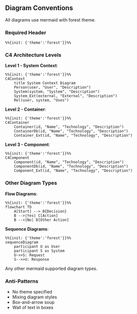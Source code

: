 ## Diagram Conventions

All diagrams use mermaid with forest theme.

### Required Header
```mermaid
%%{init: {'theme':'forest'}}%%
```

### C4 Architecture Levels

**Level 1 - System Context**:
```mermaid
%%{init: {'theme':'forest'}}%%
C4Context
    title System Context Diagram
    Person(user, "User", "Description")
    System(system, "System", "Description")
    System_Ext(external, "External", "Description")
    Rel(user, system, "Uses")
```

**Level 2 - Container**:
```mermaid
%%{init: {'theme':'forest'}}%%
C4Container
    Container(id, "Name", "Technology", "Description")
    ContainerDb(id, "Name", "Technology", "Description")
    Container_Ext(id, "Name", "Technology", "Description")
```

**Level 3 - Component**:
```mermaid
%%{init: {'theme':'forest'}}%%
C4Component
    Component(id, "Name", "Technology", "Description")
    ComponentDb(id, "Name", "Technology", "Description")
    Component_Ext(id, "Name", "Technology", "Description")
```

### Other Diagram Types

**Flow Diagrams**:
```mermaid
%%{init: {'theme':'forest'}}%%
flowchart TD
    A[Start] --> B{Decision}
    B -->|Yes| C[Action]
    B -->|No| D[Other Action]
```

**Sequence Diagrams**:
```mermaid
%%{init: {'theme':'forest'}}%%
sequenceDiagram
    participant U as User
    participant S as System
    U->>S: Request
    S-->>U: Response
```

Any other mermaid supported diagram types.

### Anti-Patterns
- No theme specified
- Mixing diagram styles
- Box-and-arrow soup
- Wall of text in boxes